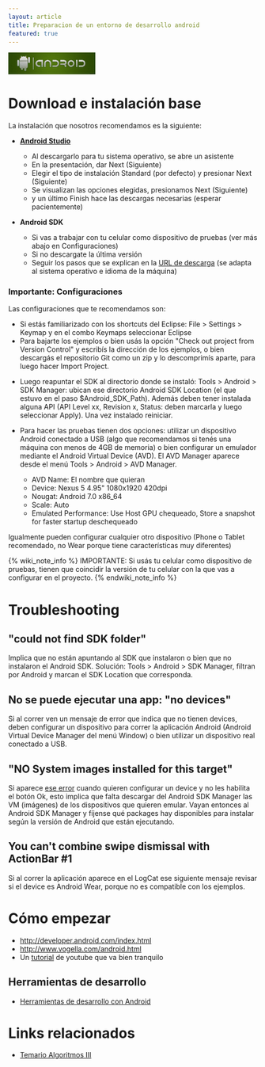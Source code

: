 ```yaml
---
layout: article
title: Preparacion de un entorno de desarrollo android
featured: true
---
```


<img src="/img/languages/android-logo.png" height="35%" width="35%"/>

# Download e instalación base

La instalación que nosotros recomendamos es la siguiente:

-   [**Android Studio**](https://developer.android.com/sdk/index.html)
    -   Al descargarlo para tu sistema operativo, se abre un asistente
    -   En la presentación, dar Next (Siguiente)
    -   Elegir el tipo de instalación Standard (por defecto) y presionar Next (Siguiente)
    -   Se visualizan las opciones elegidas, presionamos Next (Siguiente)
    -   y un último Finish hace las descargas necesarias (esperar pacientemente)

-   **Android SDK**
    -   Si vas a trabajar con tu celular como dispositivo de pruebas (ver más abajo en Configuraciones)
    -   Si no descargate la última versión
    -   Seguir los pasos que se explican en la [URL de descarga](https://developer.android.com/studio/install.html) (se adapta al sistema operativo e idioma de la máquina)
    
<!-- -->

### Importante: Configuraciones

Las configuraciones que te recomendamos son:

-   Si estás familiarizado con los shortcuts del Eclipse: File &gt; Settings &gt; Keymap y en el combo Keymaps seleccionar Eclipse
-   Para bajarte los ejemplos o bien usás la opción "Check out project from Version Control" y escribís la dirección de los ejemplos, o bien descargás el repositorio Git como un zip y lo descomprimís aparte, para luego hacer Import Project.

<!-- -->

-   Luego reapuntar el SDK al directorio donde se instaló: Tools &gt; Android &gt; SDK Manager: ubican ese directorio Android SDK Location (el que estuvo en el paso $Android\_SDK\_Path). Además deben tener instalada alguna API (API Level xx, Revision x, Status: deben marcarla y luego seleccionar Apply). Una vez instalado reiniciar.

<!-- -->

-   Para hacer las pruebas tienen dos opciones: utilizar un dispositivo Android conectado a USB (algo que recomendamos si tenés una máquina con menos de 4GB de memoria) o bien configurar un emulador mediante el Android Virtual Device (AVD). El AVD Manager aparece desde el menú Tools &gt; Android &gt; AVD Manager. 

    -   AVD Name: El nombre que quieran
    -   Device: Nexus 5 4.95" 1080x1920 420dpi
    -   Nougat: Android 7.0 x86\_64
    -   Scale: Auto
    -   Emulated Performance: Use Host GPU chequeado, Store a snapshot for faster startup deschequeado

Igualmente pueden configurar cualquier otro dispositivo (Phone o Tablet recomendado, no Wear porque tiene características muy diferentes)

{% wiki_note_info %}
IMPORTANTE: Si usás tu celular como dispositivo de pruebas, tienen que coincidir la versión de tu celular con la que vas a configurar en el proyecto.
{% endwiki_note_info %}

<!-- -->

# Troubleshooting

## "could not find SDK folder"

Implica que no están apuntando al SDK que instalaron o bien que no instalaron el Android SDK. Solución: Tools &gt; Android &gt; SDK Manager, filtran por Android y marcan el SDK Location que corresponda.

## No se puede ejecutar una app: "no devices"

Si al correr ven un mensaje de error que indica que no tienen devices, deben configurar un dispositivo para correr la aplicación Android (Android Virtual Device Manager del menú Window) o bien utilizar un dispositivo real conectado a USB.

## "NO System images installed for this target"

Si aparece [ese error](http://stackoverflow.com/questions/22541681/fail-to-create-android-virtual-device-no-system-image-installed-for-this-targe) cuando quieren configurar un device y no les habilita el botón Ok, esto implica que falta descargar del Android SDK Manager las VM (imágenes) de los dispositivos que quieren emular.  Vayan entonces al Android SDK Manager y fíjense qué packages hay disponibles para instalar según la versión de Android que están ejecutando.

## You can't combine swipe dismissal with ActionBar \#1

Si al correr la aplicación aparece en el LogCat ese siguiente mensaje revisar si el device es Android Wear, porque no es compatible con los ejemplos.

<!-- -->

# Cómo empezar

-   <http://developer.android.com/index.html>
-   <http://www.vogella.com/android.html>
-   Un [tutorial](http://www.youtube.com/watch?v=zS1frzHbKWY) de youtube que va bien tranquilo

<!-- -->

## Herramientas de desarrollo

-   [Herramientas de desarrollo con Android](herramientas-de-desarrollo-con-android.html)

<!-- -->

# Links relacionados

-  [Temario Algoritmos III](algo3-temario.html)
